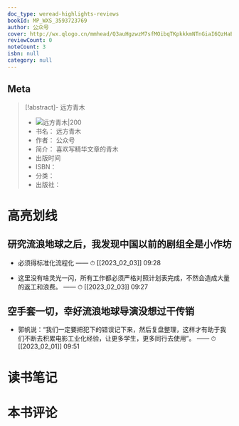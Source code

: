 ```yaml
---
doc_type: weread-highlights-reviews
bookId: MP_WXS_3593723769
author: 公众号
cover: http://wx.qlogo.cn/mmhead/Q3auHgzwzM7sfMOibqTKpkkkmNTnGiaI6QzHaEaShCXibRf4X8hxEP9uQ/0
reviewCount: 0
noteCount: 3
isbn: null
category: null
---
```

## Meta
> [!abstract]- 远方青木
> - ![ 远方青木|200](http://wx.qlogo.cn/mmhead/Q3auHgzwzM7sfMOibqTKpkkkmNTnGiaI6QzHaEaShCXibRf4X8hxEP9uQ/0)
> - 书名： 远方青木
> - 作者： 公众号
> - 简介： 喜欢写精华文章的青木
> - 出版时间 
> - ISBN： 
> - 分类： 
> - 出版社： 

# 高亮划线

## 研究流浪地球之后，我发现中国以前的剧组全是小作坊

- 必须得标准化流程化  —— ⏱ [[2023_02_03]] 09:28

- 这里没有啥灵光一闪，所有工作都必须严格对照计划表完成，不然会造成大量的返工和浪费。  —— ⏱ [[2023_02_03]] 09:27

## 空手套一切，幸好流浪地球导演没想过干传销

- 郭帆说：“我们一定要把犯下的错误记下来，然后复盘整理，这样才有助于我们不断去积累电影工业化经验，让更多学生，更多同行去使用”。  —— ⏱ [[2023_02_01]] 09:51

# 读书笔记

# 本书评论

